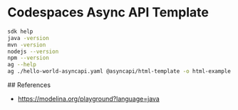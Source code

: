 # Codespaces Async API Template

```bash
sdk help
java -version
mvn -version
nodejs --version
npm --version
ag --help
ag ./hello-world-asyncapi.yaml @asyncapi/html-template -o html-example
```

## References

- https://modelina.org/playground?language=java